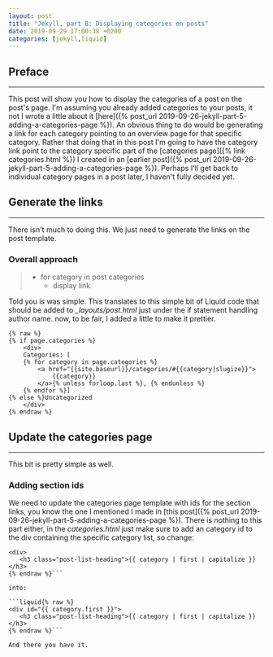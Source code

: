 ```yaml
---
layout: post
title: "Jekyll, part 8: Displaying categories on posts"
date: 2019-09-29 17:00:38 +0200
categories: [jekyll,liquid]
---
```


## Preface
---
This post will show you how to display the categories of a post on the post's page. I'm assuming you already added
categories to your posts, it not I wrote a little about it
[here]({% post_url 2019-09-26-jekyll-part-5-adding-a-categories-page %}). An obvious thing to do would be generating a
link for each category pointing to an overview page for that specific category. Rather that doing that in this post I'm
going to have the category link point to the category specific part of the
[categories page]({% link categories.html %}) I created in an
[earlier post]({% post_url 2019-09-26-jekyll-part-5-adding-a-categories-page %}). Perhaps I'll get back to individual
category pages in a post later, I haven't fully decided yet.

## Generate the links
---
There isn't much to doing this. We just need to generate the links on the post template.
### Overall approach
>* for category in post categories
>   * display link

Told you is was simple. This translates to this simple bit of Liquid code that should be added to
*_layouts/post.html* just under the if statement handling author name. now, to be fair, I added a little to make it
prettier.

```liquid
{% raw %}
{% if page.categories %}
    <div>
    Categories: [
    {% for category in page.categories %}
        <a href="{{site.baseurl}}/categories/#{{category|slugize}}">
            {{category}}
        </a>{% unless forloop.last %}, {% endunless %}
    {% endfor %}]
{% else %}Uncategorized
    </div>
{% endraw %}
```
## Update the categories page
---
This bit is pretty simple as well.
### Adding section ids
We need to update the categories page template with ids for the section links, you know the one I mentioned I made in
[this post]({% post_url 2019-09-26-jekyll-part-5-adding-a-categories-page %}). There is nothing to this part either, in
the *categories.html* just make sure to add an category id to the div containing the specific category list, so change:
 
 ```liquid{% raw %}
<div>
    <h3 class="post-list-heading">{{ category | first | capitalize }}</h3>
{% endraw %}```

into:

 ```liquid{% raw %}
<div id="{{ category.first }}">
    <h3 class="post-list-heading">{{ category | first | capitalize }}</h3>
{% endraw %}```

And there you have it.
